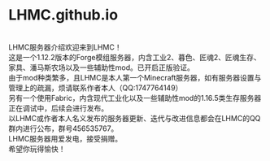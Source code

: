 # LHMC.github.io
<br/>LHMC服务器介绍欢迎来到LHMC！
<br/>这是一个1.12.2版本的Forge模组服务器，内含工业2、暮色、匠魂2、匠魂生存、家具、潘马斯农场以及一些辅助性mod。已开启正版验证。
<br/>由于mod种类繁多，且LHMC是本人第一个Minecraft服务器，如有服务器设置与管理上的疏漏，烦请联系作者本人（QQ:1747764149）
<br/>另有一个使用Fabric，内含现代工业化以及一些辅助性mod的1.16.5类生存服务器正在调试中，后续会进行发布。
<br/>以LHMC或作者本人名义发布的服务器更新、迭代与改进信息都会在LHMC的QQ群内进行公布，群号456535767。
<br/>LHMC服务器用爱发电，接受捐赠。
<br/>希望你玩得愉快！
